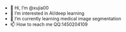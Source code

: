 - 👋 Hi, I’m @xujia00
- 👀 I’m interested in AI/deep learning
- 🌱 I’m currently learning medical image segmentation
- 📫 How to reach me QQ:1450204109

<!---
xujia00/xujia00 is a ✨ special ✨ repository because its `README.md` (this file) appears on your GitHub profile.
You can click the Preview link to take a look at your changes.
--->
